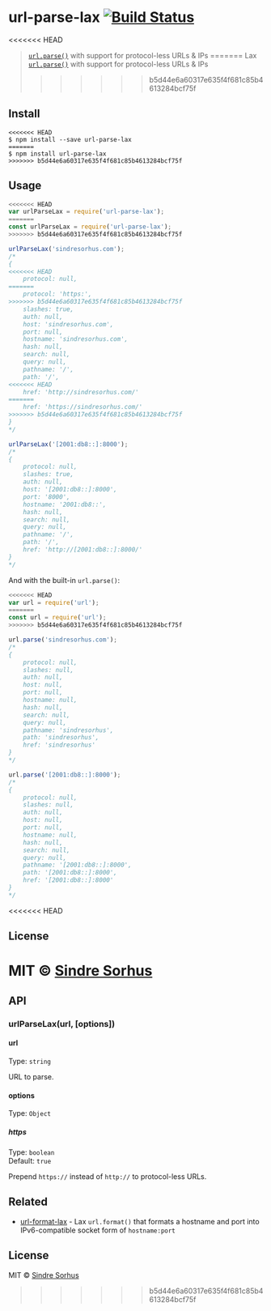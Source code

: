 # url-parse-lax [![Build Status](https://travis-ci.org/sindresorhus/url-parse-lax.svg?branch=master)](https://travis-ci.org/sindresorhus/url-parse-lax)

<<<<<<< HEAD
> [`url.parse()`](https://nodejs.org/docs/latest/api/url.html#url_url_parse_urlstr_parsequerystring_slashesdenotehost) with support for protocol-less URLs & IPs
=======
> Lax [`url.parse()`](https://nodejs.org/docs/latest/api/url.html#url_url_parse_urlstr_parsequerystring_slashesdenotehost) with support for protocol-less URLs & IPs
>>>>>>> b5d44e6a60317e635f4f681c85b4613284bcf75f


## Install

```
<<<<<<< HEAD
$ npm install --save url-parse-lax
=======
$ npm install url-parse-lax
>>>>>>> b5d44e6a60317e635f4f681c85b4613284bcf75f
```


## Usage

```js
<<<<<<< HEAD
var urlParseLax = require('url-parse-lax');
=======
const urlParseLax = require('url-parse-lax');
>>>>>>> b5d44e6a60317e635f4f681c85b4613284bcf75f

urlParseLax('sindresorhus.com');
/*
{
<<<<<<< HEAD
	protocol: null,
=======
	protocol: 'https:',
>>>>>>> b5d44e6a60317e635f4f681c85b4613284bcf75f
	slashes: true,
	auth: null,
	host: 'sindresorhus.com',
	port: null,
	hostname: 'sindresorhus.com',
	hash: null,
	search: null,
	query: null,
	pathname: '/',
	path: '/',
<<<<<<< HEAD
	href: 'http://sindresorhus.com/'
=======
	href: 'https://sindresorhus.com/'
>>>>>>> b5d44e6a60317e635f4f681c85b4613284bcf75f
}
*/

urlParseLax('[2001:db8::]:8000');
/*
{
	protocol: null,
	slashes: true,
	auth: null,
	host: '[2001:db8::]:8000',
	port: '8000',
	hostname: '2001:db8::',
	hash: null,
	search: null,
	query: null,
	pathname: '/',
	path: '/',
	href: 'http://[2001:db8::]:8000/'
}
*/
```

And with the built-in `url.parse()`:

```js
<<<<<<< HEAD
var url = require('url');
=======
const url = require('url');
>>>>>>> b5d44e6a60317e635f4f681c85b4613284bcf75f

url.parse('sindresorhus.com');
/*
{
	protocol: null,
	slashes: null,
	auth: null,
	host: null,
	port: null,
	hostname: null,
	hash: null,
	search: null,
	query: null,
	pathname: 'sindresorhus',
	path: 'sindresorhus',
	href: 'sindresorhus'
}
*/

url.parse('[2001:db8::]:8000');
/*
{
	protocol: null,
	slashes: null,
	auth: null,
	host: null,
	port: null,
	hostname: null,
	hash: null,
	search: null,
	query: null,
	pathname: '[2001:db8::]:8000',
	path: '[2001:db8::]:8000',
	href: '[2001:db8::]:8000'
}
*/
```


<<<<<<< HEAD
## License

MIT © [Sindre Sorhus](http://sindresorhus.com)
=======
## API

### urlParseLax(url, [options])

#### url

Type: `string`

URL to parse.

#### options

Type: `Object`

##### https

Type: `boolean`<br>
Default: `true`

Prepend `https://` instead of `http://` to protocol-less URLs.


## Related

- [url-format-lax](https://github.com/sindresorhus/url-format-lax) - Lax `url.format()` that formats a hostname and port into IPv6-compatible socket form of `hostname:port`


## License

MIT © [Sindre Sorhus](https://sindresorhus.com)
>>>>>>> b5d44e6a60317e635f4f681c85b4613284bcf75f
